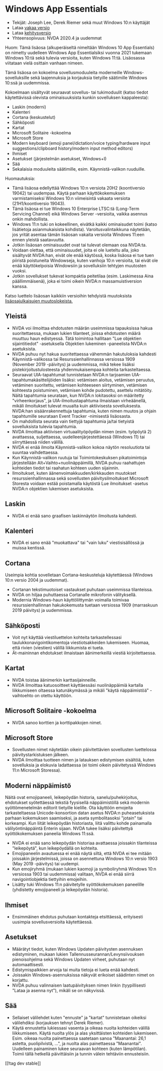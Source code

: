# Windows App Essentials #

* Tekijät: Joseph Lee, Derek Riemer sekä muut Windows 10:n käyttäjät
* Lataa [vakaa versio][1]
* Lataa [kehitysversio][2]
* Yhteensopivuus: NVDA 2020.4 ja uudemmat

Huom: Tämä lisäosa (alkuperäiseltä nimeltään Windows 10 App Essentials) on
nimetty uudelleen Windows App Essentialsiksi vuonna 2021 tukemaan Windows
10:tä sekä tulevia versioita, kuten Windows 11:tä. Lisäosassa viitataan
vielä osittain vanhaan nimeen.

Tämä lisäosa on kokoelma sovellusmoduuleita moderneille
Windows-sovelluksille sekä laajennuksia ja korjauksia tietyille säätimille
Windows 10:ssä ja uudemmissa.

Kokoelmaan sisältyvät seuraavat sovellus- tai tukimoduulit (katso tiedot
käytettävissä olevista ominaisuuksista kunkin sovelluksen kappaleesta):

* Laskin (moderni)
* Kalenteri
* Cortana (keskustelut)
* Sähköposti
* Kartat
* Microsoft Solitaire -kokoelma
* Microsoft Store
* Modern keyboard (emoji panel/dictation/voice typing/hardware input
  suggestions/clipboard history/modern input method editors)
* Ihmiset
* Asetukset (järjestelmän asetukset, Windows+I)
* Sää
* Sekalaisia moduuleita säätimille, esim. Käynnistä-valikon ruuduille.

Huomautuksia:

* Tämä lisäosa edellyttää Windows 10:n versiota 20H2 (koontiversio 19042)
  tai uudempaa. Käytä parhaan käyttökokemuksen varmistamiseksi Windows 10:n
  viimeisintä vakaata versiota (21H1/koontiversio 19043).
* Tämä lisäosa ei tue Windows 10 Enterprise LTSC:tä (Long-Term Servicing
  Channel) eikä Windows Server -versioita, vaikka asennus onkin mahdollista.
* Windows 11:n tuki on kokeellinen, eivätkä kaikki ominaisudet toimi (katso
  lisätietoja asianmukaisista kohdista). Varoitusvalintaikkuna näytetään,
  jos yrität asentaa tämän lisäosan vakaita versioita Windows 11:een ennen
  yleistä saatavuutta.
* Jotkin lisäosan ominaisuudet ovat tai tulevat olemaan osa NVDA:ta.
* Voidaan olettaa, että ominaisuudet, joita ei ole lueteltu alla, joko
  sisältyvät NVDA:han, eivät ole enää käytössä, koska lisäosa ei tue tuen
  piiristä poistuneita Windowseja, kuten vanhoja 10:n versioita, tai eivät
  ole enää käyttökelpoisia Windowsiin ja sovelluksiin tehtyjen muutosten
  vuoksi.
* Jotkin sovellukset tukevat kompaktia peitetilaa (esim. Laskimessa Aina
  päällimmäisenä), joka ei toimi oikein NVDA:n massamuistiversion kanssa.

Katso luettelo lisäosan kaikkiin versioihin tehdyistä muutoksista
[lisäosajulkaisujen muutoslokeista.][3]

## Yleistä

* NVDA voi ilmoittaa ehdotusten määrän useimmissa tapauksissa hakua
  suoritettaessa, mukaan lukien tilanteet, joissa ehdotusten määrä muuttuu
  haun edistyessä. Tätä toimintoa hallitaan "Lue objektien sijaintitiedot"
  -asetuksella Objektien lukeminen -paneelista NVDA:n asetuksista.
* NVDA puhuu nyt hakua suoritettaessa vähemmän hakutuloksia kahdesti
  Käynnistä-valikossa tai Resurssienhallinnassa versiossa 1909 (November
  2019 -päivitys) ja uudemmissa, mikä tekee lisäksi
  pistekirjoitustulosteesta yhdenmukaisempaa kohteita tarkasteltaessa.
* Seuraavat UIA-tapahtumat tunnistetaan NVDA:n tarjoamien
  UIA-tapahtumakäsittelijöiden lisäksi: vetämisen aloitus, vetämisen
  peruutus, vetäminen suoritettu, vetämisen kohteeseen siirtyminen,
  vetämisen kohteesta poistuminen, vetämisen kohde pudotettu, asettelu
  mitätöity. Näitä tapahtumia seurataan, kun NVDA:n lokitasoksi on
  määritetty "virheenkorjaus", ja UIA-ilmoitustapahtuma ilmaistaan
  virheäänellä, mikäli ilmoitukset tulevat muualta kuin aktiivisesta
  sovelluksesta. NVDA:han sisäänrakennettuja tapahtumia, kuten nimen muutos
  ja ohjain tapahtumille seurataan Event Tracker -nimisestä lisäosasta.
* On mahdollista seurata vain tiettyjä tapahtumia ja/tai tietyistä
  sovelluksista tulevia tapahtumia.
* NVDA ilmoittaa aktiivisen virtuaalityöpöydän nimen (esim. työpöytä 2)
  avattaessa, suljettaessa, uudelleenjärjestettäessä (Windows 11) tai
  siirryttäessä niiden välillä.
* NVDA ei enää ilmoita Käynnistä-valikon kokoa  näytön resoluutiota tai
  suuntaa vaihdettaessa.
* Kun Käynnistä-valikon ruutuja tai Toimintokeskuksen pikatoimintoja
  järjestellään Alt+Vaihto+nuolinäppäimillä, NVDA puhuu raahattujen
  kohteiden tiedot tai raahatun kohteen uuden sijainnin.
* Ilmoitukset, kuten äänenvoimakkuuden/kirkkauden muutokset
  resurssienhallinnassa sekä sovellusten päivitysilmoitukset Microsoft
  Storesta voidaan estää poistamalla käytöstä Lue ilmoitukset -asetus NVDA:n
  objektien lukemisen asetuksista.

## Laskin

* NVDA ei enää sano graafisen laskinnäytön ilmoitusta kahdesti.

## Kalenteri

* NVDA ei sano enää "muokattava" tai "vain luku" viestisisällössä ja muissa
  kentissä.

## Cortana

Useimpia kohtia sovelletaan Cortana-keskusteluja käytettäessä (Windows 10:n
versio 2004 ja uudemmat).

* Cortanan tekstimuotoiset vastaukset puhutaan useimmissa tilanteissa.
* NVDA on hiljaa puhuttaessa Cortanalle mikrofonin välityksellä.
* Modernia Windows-haun käyttöliittymän voimalla toimivaa
  resurssienhallinnan hakukokemusta tuetaan versiossa 1909 (marraskuun 2019
  päivitys) ja uudemmissa.

## Sähköposti

* Voit nyt käyttää viestiluettelon kohteita tarkastellessasi
  taulukkonavigointikomentoja viestiotsakkeiden lukemiseen. Huomaa, että
  rivien (viestien) välillä liikkumista ei tueta.
* Ät-maininnan ehdotukset ilmaistaan äänimerkeillä viestiä kirjoitettaessa.

## Kartat

* NVDA toistaa äänimerkin karttasijainneille.
* NVDA ilmoittaa katuosoitteet käyttäessäsi nuolinäppäimiä kartalla
  liikkumiseen oltaessa katunäkymässä ja mikäli "käytä näppäimistöä"
  -vaihtoehto on otettu käyttöön.

## Microsoft Solitaire -kokoelma

* NVDA sanoo korttien ja korttipakkojen nimet.

## Microsoft Store

* Sovellusten nimet näytetään oikein päivitettävien sovellusten luettelossa
  päivitystarkistuksen jälkeen.
* NVDA ilmoittaa tuotteen nimen ja latauksen edistymisen sisältöä, kuten
  sovelluksia ja elokuvia ladattaessa (ei toimi oikein päivitetyssä Windows
  11:n Microsoft Storessa).

## Moderni näppäimistö

Näitä ovat emojipaneeli, leikepöydän historia, sanelu/puhekirjoitus,
ehdotukset syötettäessä tekstiä fyysisellä näppäimistöllä sekä modernin
syöttömenetelmän editorit tietyille kielille. Ota käyttöön emojeita
tarkasteltaessa Unicode-konsortion datan asetus NVDA:n puheasetuksista
parhaan kokemuksen saamiseksi, ja aseta symbolitasoksi "jotain" tai
korkeampi. Kun liität leikepöydän historiasta, liitä valittu kohde
painamalla välilyöntinäppäintä Enterin sijaan. NVDA tukee lisäksi
päivitettyä syöttökokemuksen paneelia Windows 11:ssä.

* NVDA ei enää sano leikepöydän historiaa avattaessa joissakin tilanteissa
  "leikepöytä", kun leikepöydällä on kohteita.
* Emojipaneelin avautuessa ei enää näytä siltä, että NVDA  ei tee mitään
  joissakin järjestelmissä, joissa on asennettuna Windows 10:n versio 1903
  (May 2019 -päivitys) tai uudempi.
* Kun emojiryhmä (mukaan lukien kaomoji ja symboliryhmä Windows 10:n
  versiossa 1903 tai uudemmissa) valitaan, NVDA ei enää siirrä
  navigointiobjektia tiettyihin emojeihin.
* Lisätty tuki Windows 11:n päivitetylle syöttökokemuksen paneelille
  (yhdistetty emojipaneeli ja leikepöydän historia).

## Ihmiset

* Ensimmäinen ehdotus puhutaan kontakteja etsittäessä, erityisesti uusimpia
  sovellusversioita käytettäessä.

## Asetukset

* Määrätyt tiedot, kuten Windows Updaten päivitysten asennuksen edistyminen,
  mukaan lukien Tallennusseurannan/Levynsiivouksen pienoisohjelma sekä
  Windows Updaten virheet, puhutaan nyt automaattisesti.
* Edistymispalkkien arvoja tai muita tietoja ei lueta enää kahdesti.
* Joissakin Windows-asennuksissa näkyvät erikoiset säädinten nimet on
  korjattu.
* NVDA puhuu valinnaisen laatupäivityksen nimen linkin (tyypillisesti "Lataa
  ja asenna nyt"), mikäli se on näkyvissä.

## Sää

* Sellaiset välilehdet kuten "ennuste" ja "kartat" tunnistetaan oikeiksi
  välilehdiksi (korjauksen tehnyt Derek Riemer).
* Käytä ennustetta lukiessasi vasenta ja oikeaa nuolta kohteiden välillä
  liikkumiseen. Käytä nuolta ylös ja alas yksittäisten kohteiden
  lukemiseen. Esim.  oikeaa nuolta painettaessa saatetaan sanoa "Maanantai:
  26,1 astetta, puolipilvistä, ...", ja nuolta alas painettaessa
  "Maanantai". Uudelleen painaminen lukee seuraavan kohteen (kuten
  lämpötilan). Toimii tällä hetkellä päivittäisiin ja tunnin välein
  tehtäviin ennusteisiin.

[[!tag dev stable]]

[1]: https://addons.nvda-project.org/files/get.php?file=w10

[2]: https://addons.nvda-project.org/files/get.php?file=w10-dev

[3]: https://github.com/josephsl/wintenapps/wiki/w10changelog
